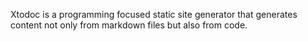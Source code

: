 Xtodoc is a programming focused static site generator that generates content not only from markdown files but also from code.
